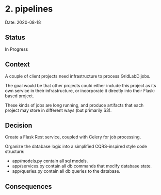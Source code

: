 # 2. pipelines

Date: 2020-08-18

## Status

In Progress

## Context

A couple of client projects need infrastructure to process GridLabD jobs.

The goal would be that other projects could either include this project as its
own service in their infrastructure, or incorporate it directly into their
Flask-based project.

These kinds of jobs are long running, and produce artifacts that each project
may store in different ways (but primarily S3).

## Decision

Create a Flask Rest service, coupled with Celery for job processing.

Organize the database logic into a simplified CQRS-inspired style code structure:
 * app/models.py contain all sql models.
 * app/services.py contain all db commands that modify database state.
 * app/queries.py contain all db queries to the database.


## Consequences

